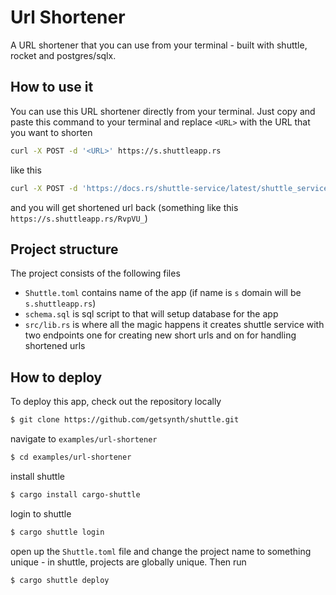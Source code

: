 # Url Shortener

A URL shortener that you can use from your terminal - built with shuttle, rocket and postgres/sqlx.

## How to use it

You can use this URL shortener directly from your terminal. Just copy and paste this command to your terminal and replace `<URL>` with the URL that you want to shorten

```bash
curl -X POST -d '<URL>' https://s.shuttleapp.rs
```

like this

```bash
curl -X POST -d 'https://docs.rs/shuttle-service/latest/shuttle_service/' https://s.shuttleapp.rs
```

and you will get shortened url back (something like this `https://s.shuttleapp.rs/RvpVU_`)

## Project structure

The project consists of the following files

- `Shuttle.toml` contains name of the app (if name is `s` domain will be `s.shuttleapp.rs`)
- `schema.sql` is sql script to that will setup database for the app
- `src/lib.rs` is where all the magic happens it creates shuttle service with two endpoints one for creating new short urls and on for handling shortened urls

## How to deploy

To deploy this app, check out the repository locally

```bash
$ git clone https://github.com/getsynth/shuttle.git
```

navigate to `examples/url-shortener`

```bash
$ cd examples/url-shortener
```

install shuttle

```bash
$ cargo install cargo-shuttle
```

login to shuttle

```bash
$ cargo shuttle login
```

open up the `Shuttle.toml` file and change the project name to something 
unique - in shuttle, projects are globally unique. Then run

```bash
$ cargo shuttle deploy
```
